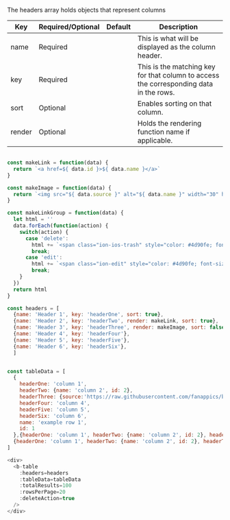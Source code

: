 The headers array holds objects that represent columns

| Key      | Required/Optional | Default | Description                              |
| -------- | ----------------- | ------- | ---------------------------------------- |
| name     | Required          |         | This is what will be displayed as the column header.  |
| key      | Required          |         | This is the matching key for that column to access the corresponding data in the rows. |
| sort     | Optional          |         | Enables sorting on that column.                   |
| render   | Optional          |         | Holds the rendering function name if applicable.                   |

```js

const makeLink = function(data) {
  return `<a href=${ data.id }>${ data.name }</a>`
}

const makeImage = function(data) {
  return `<img src="${ data.source }" alt="${ data.name }" width="30" height="30">`
}

const makeLinkGroup = function(data) {
  let html = ''
  data.forEach(function(action) {
    switch(action) {
      case 'delete':
        html += `<span class="ion-ios-trash" style="color: #4d90fe; font-size: 18px"></span><a href=${ data.id } class='link-group'> Delete</a>`
        break;
      case 'edit':
        html += `<span class="ion-edit" style="color: #4d90fe; font-size: 18px"></span><a href=${ data.id } class='link-group'> Edit</a>`
        break;
    }
  })
  return html
}

const headers = [
  {name: 'Header 1', key: 'headerOne', sort: true}, 
  {name: 'Header 2', key: 'headerTwo', render: makeLink, sort: true},
  {name: 'Header 3', key: 'headerThree', render: makeImage, sort: false},
  {name: 'Header 4', key: 'headerFour'},
  {name: 'Header 5', key: 'headerFive'},
  {name: 'Header 6', key: 'headerSix'},
  ]


const tableData = [
  {
    headerOne: 'column 1', 
    headerTwo: {name: 'column 2', id: 2}, 
    headerThree: {source:'https://raw.githubusercontent.com/fanappics/buoy/master/buoylogo.png', name: 'buoy logo'}, 
    headerFour: 'column 4', 
    headerFive: 'column 5', 
    headerSix: 'column 6', 
    name: 'example row 1', 
    id: 1
  },{headerOne: 'column 1', headerTwo: {name: 'column 2', id: 2}, headerThree: {source:'https://raw.githubusercontent.com/fanappics/buoy/master/buoylogo.png', name: 'buoy logo'}, headerFour: 'column 4', headerFive: 'column 5', headerSix: 'column 6', name: 'example row 2', id: 2},
  {headerOne: 'column 1', headerTwo: {name: 'column 2', id: 2}, headerThree: {source:'https://raw.githubusercontent.com/fanappics/buoy/master/buoylogo.png', name: 'buoy logo'}, headerFour: 'column 4', headerFive: 'column 5', headerSix: 'column 6', name: 'example row 3', id: 3}
]

<div>
  <b-table 
    :headers=headers 
    :tableData=tableData
    :totalResults=100
    :rowsPerPage=20
    :deleteAction=true
  />
</div>
```
